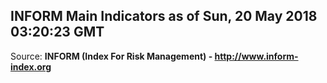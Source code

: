 ## INFORM Main Indicators as of Sun, 20 May 2018 03:20:23 GMT

Source: **INFORM (Index For Risk Management) - http://www.inform-index.org**